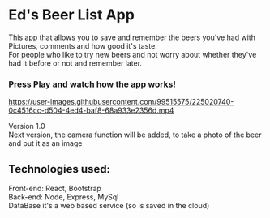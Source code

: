 # Ed's Beer List App

This app that allows you to save and remember the beers you've had with Pictures, comments and how good it's taste. \
For people who like to try new beers and not worry about whether they've had it before or not and remember later.

### Press Play and watch how the app works! 







https://user-images.githubusercontent.com/99515575/225020740-0c4516cc-d504-4ed4-baf8-68a933e2356d.mp4






Version 1.0 \
Next version, the camera function will be added, to take a photo of the beer and put it as an image



## Technologies used:
Front-end: React, Bootstrap \
Back-end: Node, Express, MySql \
DataBase it's a web based service (so is saved in the cloud) 







